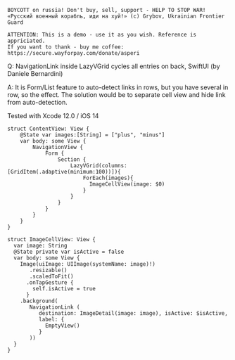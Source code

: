 ```
BOYCOTT on russia! Don't buy, sell, support - HELP TO STOP WAR!
«Русский военный корабль, иди на хуй!» (c) Grybov, Ukrainian Frontier Guard

ATTENTION: This is a demo - use it as you wish. Reference is appriciated.
If you want to thank - buy me coffee: https://secure.wayforpay.com/donate/asperi
```

Q: NavigationLink inside LazyVGrid cycles all entries on back, SwiftUI (by Daniele Bernardini)

A: It is Form/List feature to auto-detect links in rows, but you have several in row, so the effect. The solution would be to separate cell view and hide link from auto-detection.

Tested with Xcode 12.0 / iOS 14

```
struct ContentView: View {
    @State var images:[String] = ["plus", "minus"]
    var body: some View {
        NavigationView {
            Form {
                Section {
                    LazyVGrid(columns: [GridItem(.adaptive(minimum:100))]){
                        ForEach(images){
                          ImageCellView(image: $0)
                        }
                    }
                }
            }
        }
    }
}

struct ImageCellView: View {
  var image: String
  @State private var isActive = false
  var body: some View {
    Image(uiImage: UIImage(systemName: image)!)
       .resizable()
       .scaledToFit()
      .onTapGesture {
        self.isActive = true
      }
    .background(
       NavigationLink (
          destination: ImageDetail(image: image), isActive: $isActive,
          label: {
            EmptyView()
          }
       ))
  }
}
```
